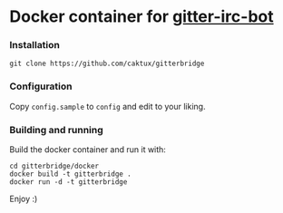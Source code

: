 Docker container for [gitter-irc-bot](https://github.com/finnp/gitter-irc-bot)
===

### Installation
```
git clone https://github.com/caktux/gitterbridge
```

### Configuration

Copy `config.sample` to `config` and edit to your liking.

### Building and running

Build the docker container and run it with:

```
cd gitterbridge/docker
docker build -t gitterbridge .
docker run -d -t gitterbridge
```

Enjoy :)

